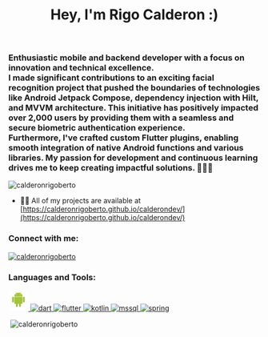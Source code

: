 <h1 align="center">Hey, I'm Rigo Calderon :)</h1>
<br>
<h3>Enthusiastic mobile and backend developer with a focus on innovation and technical excellence.
 <br>
I made significant contributions to an exciting facial recognition project that pushed the boundaries of technologies like Android Jetpack Compose, dependency injection with Hilt, and MVVM architecture. This initiative has positively impacted over 2,000 users by providing them with a seamless and secure biometric authentication experience. 
 <br>
Furthermore, I've crafted custom Flutter plugins, enabling smooth integration of native Android functions and various libraries. My passion for development and continuous learning drives me to keep creating impactful solutions. 🚀💡📱</h3>

<p align="left"> <img src="https://komarev.com/ghpvc/?username=calderonrigoberto&label=Profile%20views&color=0e75b6&style=flat" alt="calderonrigoberto" /> </p>

- 👨‍💻 All of my projects are available at [https://calderonrigoberto.github.io/calderondev/](https://calderonrigoberto.github.io/calderondev/)

<h3 align="left">Connect with me:</h3>
<p align="left">
<a href="https://linkedin.com/in/calderonrigoberto" target="blank"><img align="center" src="https://raw.githubusercontent.com/rahuldkjain/github-profile-readme-generator/master/src/images/icons/Social/linked-in-alt.svg" alt="calderonrigoberto" height="30" width="40" /></a>
</p>

<h3 align="left">Languages and Tools:</h3>
<p align="left"> <a href="https://developer.android.com" target="_blank" rel="noreferrer"> <img src="https://raw.githubusercontent.com/devicons/devicon/master/icons/android/android-original-wordmark.svg" alt="android" width="40" height="40"/> </a> <a href="https://dart.dev" target="_blank" rel="noreferrer"> <img src="https://www.vectorlogo.zone/logos/dartlang/dartlang-icon.svg" alt="dart" width="40" height="40"/> </a> <a href="https://flutter.dev" target="_blank" rel="noreferrer"> <img src="https://www.vectorlogo.zone/logos/flutterio/flutterio-icon.svg" alt="flutter" width="40" height="40"/> </a> <a href="https://kotlinlang.org" target="_blank" rel="noreferrer"> <img src="https://www.vectorlogo.zone/logos/kotlinlang/kotlinlang-icon.svg" alt="kotlin" width="40" height="40"/> </a> <a href="https://www.microsoft.com/en-us/sql-server" target="_blank" rel="noreferrer"> <img src="https://www.svgrepo.com/show/303229/microsoft-sql-server-logo.svg" alt="mssql" width="40" height="40"/> </a> <a href="https://spring.io/" target="_blank" rel="noreferrer"> <img src="https://www.vectorlogo.zone/logos/springio/springio-icon.svg" alt="spring" width="40" height="40"/> </a> </p>

<p>&nbsp;<img align="center" src="https://github-readme-stats.vercel.app/api?username=calderonrigoberto&show_icons=true&locale=en" alt="calderonrigoberto" /></p>


